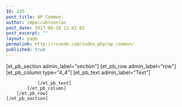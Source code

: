 ```yaml
---
ID: 333
post_title: AP_Common
author: impeccableaslan
post_date: 2017-06-18 12:42:02
post_excerpt: ""
layout: page
permalink: http://rcnode.com/index.php/ap_common/
published: true
---
```

[et_pb_section admin_label="section"]
		[et_pb_row admin_label="row"]
			[et_pb_column type="4_4"]
				[et_pb_text admin_label="Text"]
					
				[/et_pb_text]
			[/et_pb_column]
		[/et_pb_row]
	[/et_pb_section]
